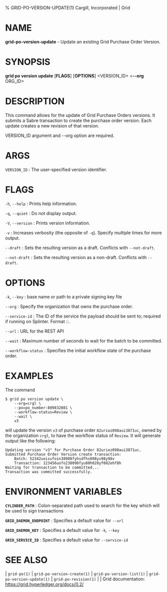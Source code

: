 % GRID-PO-VERSION-UPDATE(1) Cargill, Incorporated | Grid
<!--
  Copyright 2021 Cargill Incorporated
  Licensed under Creative Commons Attribution 4.0 International License
  https://creativecommons.org/licenses/by/4.0/
-->

NAME
====

**grid-po-version-update** - Update an existing Grid Purchase Order Version.

SYNOPSIS
========

**grid po version update** \[**FLAGS**\] \[**OPTIONS**\] <VERSION_ID> <**--org** ORG_ID>

DESCRIPTION
===========

This command allows for the update of Grid Purchase Orders versions. It
submits a Sabre transaction to create the purchase order version. Each update
creates a new revision of that version.

VERSION_ID argument and --org option are required.


ARGS
====

`VERSION_ID`
: The user-specified version identifier.

FLAGS
=====

`-h`, `--help`
: Prints help information.

`-q`, `--quiet`
: Do not display output.

`-V`, `--version`
: Prints version information.

`-v`
: Increases verbosity (the opposite of `-q`). Specify multiple times for more
  output.

`--draft`
: Sets the resulting version as a draft. Conflicts with `--not-draft`.

`--not-draft`
: Sets the resulting version as a non-draft. Conflicts with `--draft`.

OPTIONS
=======

`-k`, `--key`
: base name or path to a private signing key file

`--org`
: Specify the organization that owns the purchase order.

`--service-id`
: The ID of the service the payload should be sent to; required if running on
  Splinter. Format <circuit-id>::<service-id>.

`--url`
: URL for the REST API

`--wait`
: Maximum number of seconds to wait for the batch to be committed.

`--workflow-status`
: Specifies the initial workflow state of the purchase order.

EXAMPLES
========

The command

```
$ grid po version update \
    --org=crgl \
    --po=po_number:809832081 \
    --workflow-status=Review \
    --wait \
    v3
```

will update the version `v3` of purchase order `82urioz098aui3871uc`, owned by
the organization `crgl`, to have the workflow status of `Review`. It will
generate output like the following:

```
Updating version "v3" for Purchase Order 82urioz098aui3871uc.
Submitted Purchase Order Version create transaction:
    Batch: 52342uoisufoin38908fyhsdfhs098yv98y98v
    Transaction: 123456uofo238098fyu80h028yf082ehf8h
Waiting for transaction to be committed...
Transaction was committed successfully.
```

ENVIRONMENT VARIABLES
=====================

**`CYLINDER_PATH`**
: Colon-separated path used to search for the key which will be used
  to sign transactions

**`GRID_DAEMON_ENDPOINT`**
: Specifies a default value for `--url`

**`GRID_DAEMON_KEY`**
: Specifies a default value for  `-k`, `--key`

**`GRID_SERVICE_ID`**
: Specifies a default value for `--service-id`

SEE ALSO
========
| `grid-po(1)`
| `grid-po-version-create(1)`
| `grid-po-version-list(1)`
| `grid-po-version-update(1)`
| `grid-po-revision(1)`
|
| Grid documentation: https://grid.hyperledger.org/docs/0.2/
